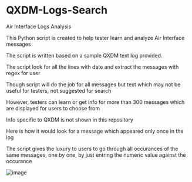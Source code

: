 # QXDM-Logs-Search
Air Interface Logs Analysis

This Python script is created to help tester learn and analyze Air Interface messages

The script is written based on a sample QXDM text log provided.

The script look for all the lines with date and extract the messages with regex for user

Though script will do the job for all messages but text which may not be useful for testers, not suggested for search

However, testers can learn or get info for more than 300 messages which are displayed for users to choose from

Info specific to QXDM is not shown in this repository

Here is how it would look for a message which appeared only once in the log

The script gives the luxury to users to go through all occurances of the same messages, one by one, by just entring the numeric value against the occurance

![image](https://user-images.githubusercontent.com/47313728/76745196-b02d3580-6732-11ea-88f0-66bb6bd0fbf1.png)

